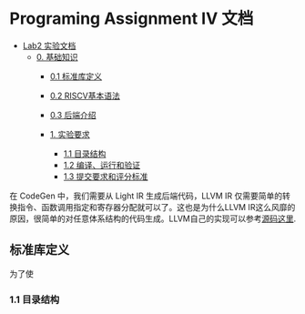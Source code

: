 # Programing Assignment IV 文档

<!-- TOC -->

- [Lab2 实验文档](#lab4-实验文档)
    - [0. 基础知识](#0-基础知识)
        - [0.1 标准库定义](#01-标准库定义)
        - [0.2 RISCV基本语法](#02-RISCV基本语法)
        - [0.3 后端介绍](#03-后端介绍)

        - [1. 实验要求](#1-实验要求)
            - [1.1 目录结构](#11-目录结构)
            - [1.2 编译、运行和验证](#12-编译运行和验证)
            - [1.3 提交要求和评分标准](#13-提交要求和评分标准)

<!-- /TOC -->

在 CodeGen 中，我们需要从 Light IR 生成后端代码，LLVM IR 仅需要简单的转换指令、函数调用指定和寄存器分配就可以了。这也是为什么LLVM IR这么风靡的原因，很简单的对任意体系结构的代码生成。LLVM自己的实现可以参考[源码这里](llvm/include/llvm/IR/IntrinsicsRISCV.td).

## 标准库定义

为了使

### 1.1 目录结构

